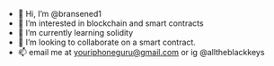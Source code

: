 - 👋 Hi, I’m @bransened1
- 👀 I’m interested in blockchain and smart contracts
- 🌱 I’m currently learning solidity
- 💞️ I’m looking to collaborate on a smart contract.
- 📫 email me at youriphoneguru@gmail.com or ig @alltheblackkeys

<!---
bransened1/bransened1 is a ✨ special ✨ repository because its `README.md` (this file) appears on your GitHub profile.
You can click the Preview link to take a look at your changes.
--->
